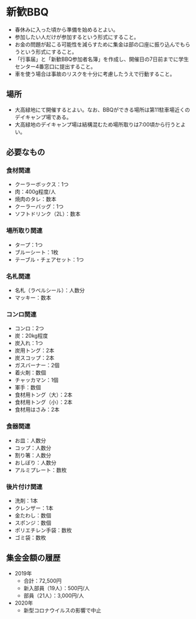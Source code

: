 # 新歓BBQ
- 春休みに入った頃から準備を始めるとよい。
- 参加したい人だけが参加するという形式にすること。
- お金の問題が起こる可能性を減らすために集金は部の口座に振り込んでもらうという形式にすること。
- 「行事届」と「新歓BBQ参加者名簿」を作成し、開催日の7日前までに学生センター4番窓口に提出すること。
- 車を使う場合は事故のリスクを十分に考慮したうえで行動すること。

## 場所
- 大高緑地にて開催するとよい。なお、BBQができる場所は第11駐車場近くのデイキャンプ場である。
- 大高緑地のデイキャンプ場は結構混むため場所取りは7:00頃から行うとよい。

## 必要なもの
### 食材関連
- クーラーボックス：1つ
- 肉：400g程度/人
- 焼肉のタレ：数本
- クーラーバッグ：1つ
- ソフトドリンク（2L）：数本
### 場所取り関連
- タープ：1つ
- ブルーシート：1枚
- テーブル・チェアセット：1つ
### 名札関連
- 名札（ラベルシール）：人数分
- マッキー：数本
### コンロ関連
- コンロ：2つ
- 炭：20kg程度
- 炭入れ：1つ
- 炭用トング：2本
- 炭スコップ：2本
- ガスバーナー：2個
- 着火剤：数個
- チャッカマン：1個
- 軍手：数個
- 食材用トング（大）：2本
- 食材用トング（小）：2本
- 食材用はさみ：2本
### 食器関連
- お皿：人数分
- コップ：人数分
- 割り箸：人数分
- おしぼり：人数分
- アルミプレート：数枚
### 後片付け関連
- 洗剤：1本
- クレンザー：1本
- 金たわし：数個
- スポンジ：数個
- ポリエチレン手袋：数枚
- ゴミ袋：数枚

## 集金金額の履歴
- 2019年
    - 合計：72,500円
    - 新入部員（19人）：500円/人
    - 部員（21人）：3,000円/人
- 2020年
    - 新型コロナウイルスの影響で中止
